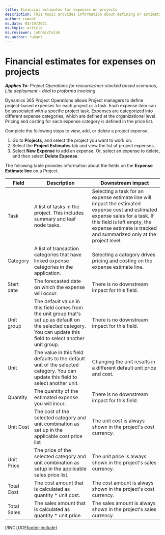 ```yaml
---
title: Financial estimates for expenses on projects
description: This topic provides information about defining or estimating project-based expenses.
author: rumant
ms.date: 03/19/2021
ms.topic: article
ms.reviewer: johnmichalak
ms.author: rumant
---
```


# Financial estimates for expenses on projects
_**Applies To:** Project Operations for resource/non-stocked based scenarios, Lite deployment - deal to proforma invoicing_

Dynamics 365 Project Operations allows Project managers to define project-based expenses for each project or a task. Each expense item can be associated with a specific project task. Expenses are categorized into different expense categories, which are defined at the organizational level. Pricing and costing for each expense category is defined in the price list. 

Complete the following steps to view, add, or delete a project expense.

1. Go to **Projects**, and select the project you want to work on.
2. Select the **Project Estimates** tab and view the list of project expenses.
3. Select **New Expense** to add an expense. Or, select an expense to delete, and then select **Delete Expense**.

The following table provides information about the fields on the **Expense Estimate line** on a Project. 

| **Field** | **Description** | **Downstream impact** |
| --- | --- | --- |
| Task | A list of tasks in the project. This includes summary and leaf node tasks. | Selecting a task for an expense estimate line will impact the estimated expense cost and estimated expense sales for a task. If this field is left empty, the expense estimate is tracked and summarized only at the project level. |
| Category | A list of transaction categories that have linked expense categories in the application. | Selecting a category drives pricing and costing on the expense estimate line. |
| Start date | The forecasted date on which the expense will occur. | There is no downstream impact for this field. |
| Unit group | The default value in this field comes from the unit group that's set up as default on the selected category. You can update this field to select another unit group. | There is no downstream impact for this field. |
| Unit | The value in this field defaults to the default unit of the selected category. You can update this field to select another unit. | Changing the unit results in a different default unit price and cost. |
| Quantity | The quantity of the estimated expense you will incur. | There is no downstream impact for this field. |
| Unit Cost | The cost of the selected category and unit combination as set up in the applicable cost price list | The unit cost is always shown in the project's cost currency. |
| Unit Price | The price of the selected category and unit combination as setup in the applicable sales price list. | The unit price is always shown in the project's sales currency. |
| Total Cost | The cost amount that is calculated as quantity \* unit cost.| The cost amount is always shown in the project's cost currency. |
| Total Sales | The sales amount that is calculated as quantity \* unit price. | The sales amount is always shown in the project's sales currency. |


[!INCLUDE[footer-include](../includes/footer-banner.md)]
